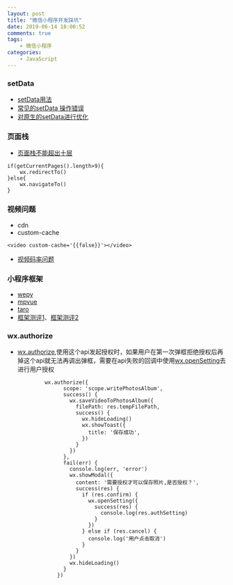 ```yaml
---
layout: post
title: "微信小程序开发踩坑"
date: 2019-06-14 18:00:52
comments: true
tags: 
	- 微信小程序
categories:
	- JavaScript 
---
```

### setData
+ [setData用法](https://developers.weixin.qq.com/miniprogram/dev/reference/api/Page.html#Page.prototype.setData(Object%20data,%20Function%20callback))
+ [常见的setData 操作错误](https://developers.weixin.qq.com/miniprogram/dev/framework/performance/tips.html)
+ [对原生的setData进行优化](https://github.com/Tencent/westore)
### 页面栈
+ [页面栈不能超出十层](https://developers.weixin.qq.com/miniprogram/dev/component/navigator.html)
```
if(getCurrentPages().length>9){
    wx.redirectTo()
}else{
    wx.navigateTo()
}
```
### 视频问题
+ cdn
+ custom-cache
```
<video custom-cache='{{false}}'></video>
```
+ [视频码率问题](http://km.innotechx.com/pages/viewpage.action?pageId=55247589)
### 小程序框架
+ [wepy](https://github.com/Tencent/wepy)
+ [mpvue](https://github.com/Meituan-Dianping/mpvue)
+ [taro](https://github.com/NervJS/taro)
+ [框架测评1](https://aotu.io/notes/2019/03/12/mini-program-framework-full-review/index.html)、[框架测评2](https://juejin.im/post/5c4c19f26fb9a049e3087a06) 
### wx.authorize
+  [wx.authorize](https://developers.weixin.qq.com/miniprogram/dev/api/open-api/authorize/wx.authorize.html),使用这个api发起授权时，如果用户在第一次弹框拒绝授权后再掉这个api就无法再调出弹框，需要在api失败的回调中使用[wx.openSetting](https://developers.weixin.qq.com/miniprogram/dev/api/open-api/setting/wx.openSetting.html)去进行用户授权
```
            wx.authorize({
                  scope: 'scope.writePhotosAlbum',
                  success() {
                    wx.saveVideoToPhotosAlbum({
                      filePath: res.tempFilePath,
                      success() {
                        wx.hideLoading()
                        wx.showToast({
                          title: '保存成功',
                        })
                      }
                    })
                  },
                  fail(err) {
                    console.log(err, 'error')
                    wx.showModal({
                      content: '需要授权才可以保存照片,是否授权？',
                      success(res) {
                        if (res.confirm) {
                          wx.openSetting({
                            success(res) {
                              console.log(res.authSetting)
                            }
                          })
                        } else if (res.cancel) {
                          console.log('用户点击取消')
                        }
                      }
                    })
                    wx.hideLoading()
                  }
                })

```

